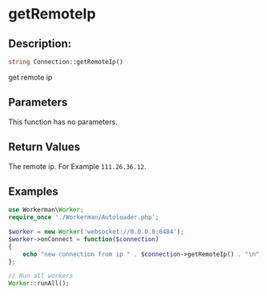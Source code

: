 # getRemoteIp
## Description:
```php
string Connection::getRemoteIp()
```

get remote ip

## Parameters

This function has no parameters.

## Return Values
The remote ip. For Example ```111.26.36.12```.

## Examples

```php
use Workerman\Worker;
require_once './Workerman/Autoloader.php';

$worker = new Worker('websocket://0.0.0.0:8484');
$worker->onConnect = function($connection)
{
    echo "new connection from ip " . $connection->getRemoteIp() . "\n";
};

// Run all workers
Worker::runAll();
```
